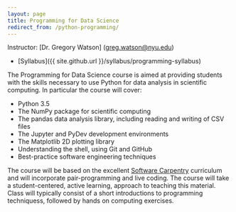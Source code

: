 ```yaml
---
layout: page
title: Programming for Data Science
redirect_from: /python-programming/
---
```


Instructor: [Dr. Gregory Watson]
(greg.watson@nyu.edu)

* [Syllabus]({{ site.github.url }}/syllabus/programming-syllabus)

The Programming for Data Science course is aimed at providing students 
with the skills necessary to use Python for data analysis in scientific 
computing. In particular the course will cover:

* Python 3.5
* The NumPy package for scientific computing
* The pandas data analysis library, including reading and writing of CSV files
* The Jupyter and PyDev development environments
* The Matplotlib 2D plotting library 
* Understanding the shell, using Git and GitHub
* Best-practice software engineering techniques

The course will be based on the excellent [Software Carpentry](http://software-carpentry.org/) 
curriculum and will incorporate pair-programming and live coding. The course will take a
student-centered, active learning, approach to teaching this material. Class
will typically consist of a short introductions to programming techniquess, followed by 
hands on computing exercises.
